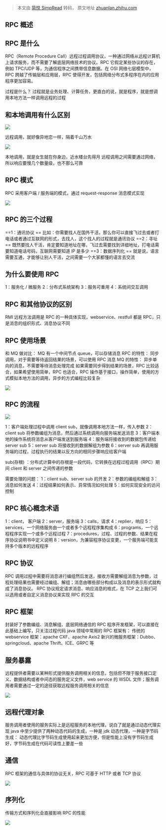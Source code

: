 > 本文由 [简悦 SimpRead](http://ksria.com/simpread/) 转码， 原文地址 [zhuanlan.zhihu.com](https://zhuanlan.zhihu.com/p/187560185)

RPC 概述
------

RPC 是什么
-------

RPC（Remote Procedure Call）远程过程调用协议，一种通过网络从远程计算机上请求服务，而不需要了解底层网络技术的协议。RPC 它假定某些协议的存在，例如 TPC/UDP 等，为通信程序之间携带信息数据。在 OSI 网络七层模型中，RPC 跨越了传输层和应用层，RPC 使得开发，包括网络分布式多程序在内的应用程序更加容易。

过程是什么？ 过程就是业务处理、计算任务，更直白的说，就是程序，就是想调用本地方法一样调用远程的过程

和本地调用有什么区别
----------

![](https://pic2.zhimg.com/v2-7496eb8596ced0f9ab6dcb87c8fa8df9_r.jpg)

远程调用，就好像异地恋一样，隔着千山万水

![](https://pic1.zhimg.com/v2-ac489b89440ba6bb2da25280ee21228c_b.jpg)

本地调用，就是女生就在你身边，近水楼台先得月 远程调用之间需要通过网络，所以响应要慢几个数量级，也不那么可靠

RPC 模式
------

RPC 采用客户端 / 服务端的模式，通过 request-response 消息模式实现

![](https://pic1.zhimg.com/v2-8493a475bf68a8f3d28b074c60d65bf4_r.jpg)

RPC 的三个过程
---------

==1：通讯协议 == 比如：你需要找人在国外干活，那么你可以直接飞过去或者打电话或者通过互联网的形式，去找人，这个找人的过程就是通讯协议 ==2：寻址 == 既然要找人干活，肯定要知道地址在哪，飞过去需要找到详细地址，打电话需要知道电话号码，互联网需要知道 IP 是多少 ==3：数据序列化 == 就是说，语言需要互通，才能够让别人干活，之间需要一个大家都懂的语言去交流

为什么要使用 RPC
----------

1：服务化 / 微服务 2：分布式系统架构 3：服务可重用 4：系统间交互调用

RPC 和其他协议的区别
------------

RMI 远程方法调用是 RPC 的一种具体实现，webservice、restfull 都是 RPC，只是消息的组织形式、消息协议不同

RPC 使用场景
--------

和 MQ 做对比： MQ 有一个中间节点 queue，可以存储消息 RPC 的特性： 同步调用，对于需要等待返回结果的场景，可以使用 RPC 消息 MQ 的特性： 异步单向的消息，不需要等待消息处理完成 如果需要同步得到结果的场景，RPC 比较适合，如果希望使用简单，RPC 也适合，RPC 操作基于接口，操作简单，使用的方式模拟本地方法的调用，异步的方式编程比较复杂

![](https://pic4.zhimg.com/v2-7fee3bef2acc9808c03a15493c892e37_r.jpg)

RPC 的流程
-------

![](https://pic4.zhimg.com/v2-ba37db89e2d91a5e56b003a7b2c1c68f_r.jpg)

1：客户端处理过程中调用 client sub，就像调用本地方法一样，传入参数 2：client sub 将参数编组为消息，然后通过系统调用向服务端发送消息 3：客户端本地的操作系统将消息从客户端发送到服务端 4：服务端将接收到的数据包传递给 server sub 5：server sub 将接收到的数据解组为参数 6：server sub 再调用服务端的过程，过程执行的结果以反方向的相同步骤响应给客户端

sub(存根) ：分布式计算中的存根是一段代码，它转换在远程过程调用（RPC）期间 client 和 server 之间传递的参数

需要处理的问题： 1：client sub、server sub 的开发 2：参数的编组和解组 3：消息如何发送 4：过程结果如何表示、异常情况如何处理 5：如何实现安全的访问控制

RPC 核心概念术语
----------

1：client， 客户端 2：server，服务端 3：calls，请求 4：replier，响应 5：services，一个网络服务由一个或者多个远程程序集构成 6：programs，一个远程程序实现一个或多个远程过程 7：procedures，过程、过程的参数、结果在程序协议说明书中定义说明 8：version，为兼容程序协议变更，一个服务端可能支持多个版本的远程程序

RPC 协议
------

RPC 调用过程中需要将消息进行编组然后发送，接收方需要解组消息为参数，过程处理结果也需要经过编组、解组；消息由哪些部分构成以及消息的表示形式就构成了消息协议。 RPC 协议规定请求消息、响应消息的格式，在 TCP 之上我们可以选用或者自定义消息协议来实现 RPC 的交互

RPC 框架
------

封装好了参数编组、消息解组、底层网络通信的 RPC 程序开发框架，可以直接在此基础上编写，只关注过程代码 java 领域中常用的 RPC 框架有： 传统的 webservice 框架：apache CXF、apache Axis2 新兴的微服务框架：Dubbo、springcloud、apache Thrift、ICE、GRPC 等

服务暴露
----

远程提供者需要以某种形式提供服务调用相关的信息，包括但不限于服务接口定义、数据结构或者中间态的服务定义文件，web service 的 WSDL 文件；服务调用者需要通过一定的途径获取远程服务调用相关的信息

![](https://pic1.zhimg.com/v2-81975a10fc2a0f96013597dd653e3684_r.jpg)

远程代理对象
------

服务调用者使用的服务实际上是远程服务的本地代理，说白了就是通过动态代理实现 java 中至少提供了两种动态代码的生成，一种是 jdk 动态代理，一种是字节码生成： 动态代理比字节码生成使用起来更加方便，但是性能上没有字节码生成好，字节码生成在代码可读性上要差一些

通信
--

RPC 框架的通信与具体的协议无关，RPC 可基于 HTTP 或者 TCP 协议

![](https://pic4.zhimg.com/v2-432f1702831b257f0777c42ea2da1383_r.jpg)

序列化
---

传输方式和序列化会直接影响 RPC 的性能

![](https://pic3.zhimg.com/v2-ccba70142ae8a385aa145ae136563972_r.jpg)